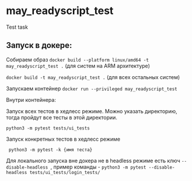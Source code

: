 # may_readyscript_test
Test task

## Запуск в докере: 

Собираем образ
` docker build --platform linux/amd64 -t may_readyscript_test . ` (для систем на ARM архитектуре)

` docker build -t may_readyscript_test . ` (для всех остальных систем) 

Запускаем контейнер
` docker run --privileged may_readyscript_test `

Внутри контейнера:

Запуск всех тестов в хедлесс режиме. Можно указать директорию, тогда пройдут все тесты в этой директории.

` python3 -m pytest tests/ui_tests `

Запуск конкретных тестов в хедлесс режиме 

`  python3 -m pytest -k {имя теста} `

Для локального запуска вне докера не в headless режиме есть ключ ` --disable-headless  `, 
пример команды - ` python3 -m pytest --disable-headless tests/ui_tests/login_tests/ `

